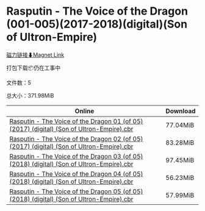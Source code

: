 # Rasputin - The Voice of the Dragon (001-005)(2017-2018)(digital)(Son of Ultron-Empire)

[磁力链接⬇Magnet Link](magnet:?xt=urn:btih:5bd03f8259031f2ec98208d7cde515afd83bc785&dn=Rasputin%20-%20The%20Voice%20of%20the%20Dragon%20%28001-005%29%282017-2018%29%28digital%29%28Son%20of%20Ultron-Empire%29)

打包下载📦仍在工事中

文件数：5

总大小：371.98MiB

Online | Download
--- | ---
[Rasputin - The Voice of the Dragon 01 (of 05) (2017) (digital) (Son of Ultron-Empire).cbr](https://github.com/alicewish/markdown/blob/master/comic/Rasputin-Voice-of-Dragon-01-of-05-2017-digital-Son-of-Ultron-Empire-cbr.md) | 77.04MiB
[Rasputin - The Voice of the Dragon 02 (of 05) (2017) (digital) (Son of Ultron-Empire).cbr](https://github.com/alicewish/markdown/blob/master/comic/Rasputin-Voice-of-Dragon-02-of-05-2017-digital-Son-of-Ultron-Empire-cbr.md) | 83.28MiB
[Rasputin - The Voice of the Dragon 03 (of 05) (2018) (digital) (Son of Ultron-Empire).cbr](https://github.com/alicewish/markdown/blob/master/comic/Rasputin-Voice-of-Dragon-03-of-05-2018-digital-Son-of-Ultron-Empire-cbr.md) | 97.45MiB
[Rasputin - The Voice of the Dragon 04 (of 05) (2018) (digital) (Son of Ultron-Empire).cbr](https://github.com/alicewish/markdown/blob/master/comic/Rasputin-Voice-of-Dragon-04-of-05-2018-digital-Son-of-Ultron-Empire-cbr.md) | 56.23MiB
[Rasputin - The Voice of the Dragon 05 (of 05) (2018) (digital) (Son of Ultron-Empire).cbr](https://github.com/alicewish/markdown/blob/master/comic/Rasputin-Voice-of-Dragon-05-of-05-2018-digital-Son-of-Ultron-Empire-cbr.md) | 57.99MiB